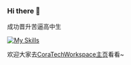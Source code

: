 ### Hi there 👋
成功晋升苦逼高中生

[![My Skills](https://skillicons.dev/icons?i=ts,html,css,vue,python)](https://skillicons.dev)

欢迎大家去[CoraTechWorkspace主页](https://github.com/PieTech-WS)看看~

